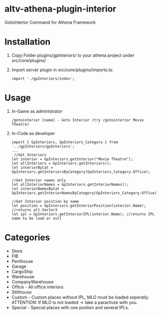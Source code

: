 # altv-athena-plugin-interior
GotoInterior Command for Athena Framework

# Installation

1. Copy Folder plugins/gpInteriors/ to your athena project under src/core/plugins/
2. Import server plugin in src/core/plugins/imports.ts:

    ```import './gpInteriors/index';```


# Usage

1. In-Game as administrator

    ```/gotointerior [name] - Goto Interior (try /gotointerior Movie Theatre)```

2. In-Code as developer

    ```
    import { GpInteriors, GpInteriors_Category } from '../gpInteriors/gpInteriors';
    ...
     //Get Interiors    
    let interior = GpInteriors.getInterior("Movie Theatre");
    let allInteriors = GpInteriors.getInteriors();
    let interiorByCat = GpInteriors.getInteriorsByCategory(GpInteriors_Category.Office);

    //Get Interior names only
    let allInteriorNames = GpInteriors.getInteriorNames();
    let interiorNamesByCat = GpInteriors.getInteriorNamesByCategory(GpInteriors_Category.Office);

    //Get Interior position by name
    let position = GpInteriors.getInteriorPosition(interior.Name);  //returns alt.Vector3
    let ipl = GpInteriors.getInteriorIPL(interior.Name); //returns IPL name to be load or null
    ```

# Categories

- Store
- FIB
- Penthouse
- Garage
- CargoShip
- Warehouse
- CompanyWarehouse
- Office - All office interiors
- Stilthouse
- Custom - Custom places without IPL, MLO must be loaded seperatly. ATTENTION: If MLO is not loaded -> take a parachute with you.
- Special - Special places with one postion and several IPLs.